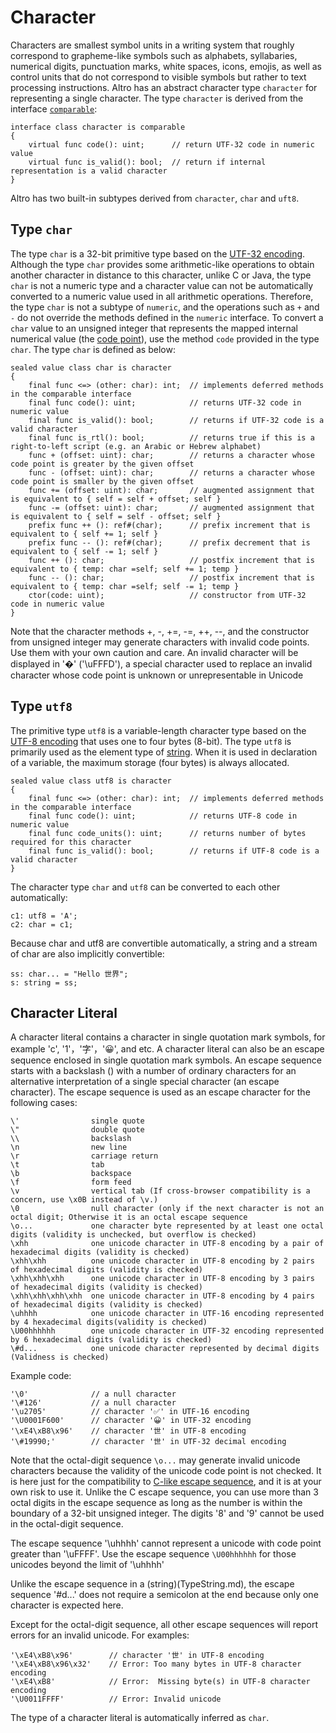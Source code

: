 # Character

Characters are smallest symbol units in a writing system that roughly correspond to grapheme-like symbols such as alphabets, syllabaries, numerical digits, punctuation marks, white spaces, icons, emojis, as well as control units that do not correspond to visible symbols but rather to text processing instructions. Altro has an abstract character type `character` for representing a single character. The type `character` is derived from the interface [`comparable`](TypeComparable.md):
```altro
interface class character is comparable
{
    virtual func code(): uint;      // return UTF-32 code in numeric value
    virtual func is_valid(): bool;  // return if internal representation is a valid character
}
```
Altro has two built-in subtypes derived from `character`, `char` and `uft8`.

## Type `char`

The type `char` is a 32-bit primitive type based on the [UTF-32 encoding](https://en.wikipedia.org/wiki/UTF-32). Although the type `char` provides some arithmetic-like operations to obtain another character in distance to this character, unlike C or Java, the type `char` is not a numeric type and a character value can not be automatically converted to a numeric value used in all arithmetic operations. Therefore, the type `char` is not a subtype of `numeric`, and the operations such as `+` and `-` do not override the methods defined in the `numeric` interface. To convert a `char` value to an unsigned integer that represents the mapped internal numerical value (the [code point](https://en.wikipedia.org/wiki/Code_point)), use the method `code` provided in the type `char`. The type `char` is defined as below:
```altro
sealed value class char is character
{
    final func <=> (other: char): int;  // implements deferred methods in the comparable interface
    final func code(): uint;            // returns UTF-32 code in numeric value
    final func is_valid(): bool;        // returns if UTF-32 code is a valid character
    final func is_rtl(): bool;          // returns true if this is a right-to-left script (e.g. an Arabic or Hebrew alphabet)
    func + (offset: uint): char;        // returns a character whose code point is greater by the given offset
    func - (offset: uint): char;        // returns a character whose code point is smaller by the given offset
    func += (offset: uint): char;       // augmented assignment that is equivalent to { self = self + offset; self }
    func -= (offset: uint): char;       // augmented assignment that is equivalent to { self = self - offset; self }
    prefix func ++ (): ref#(char);      // prefix increment that is equivalent to { self += 1; self }
    prefix func -- (): ref#(char);      // prefix decrement that is equivalent to { self -= 1; self }
    func ++ (): char;                   // postfix increment that is equivalent to { temp: char =self; self += 1; temp }
    func -- (): char;                   // postfix increment that is equivalent to { temp: char =self; self -= 1; temp }
    ctor(code: uint);                   // constructor from UTF-32 code in numeric value
}
```
Note that the character methods +, -, +=, -=, ++, --, and the constructor from unsigned integer may generate characters with invalid code points. Use them with your own caution and care. An invalid character will be displayed in '�' ('\uFFFD'), a special character used to replace an invalid character whose code point is unknown or unrepresentable in Unicode

## Type `utf8`

The primitive type `utf8` is a variable-length character type based on the [UTF-8 encoding](https://en.wikipedia.org/wiki/UTF-8) that uses one to four bytes (8-bit). The type `utf8` is primarily used as the element type of [string](String.md). When it is used in declaration of a variable, the maximum storage (four bytes) is always allocated.
```altro
sealed value class utf8 is character
{
    final func <=> (other: char): int;  // implements deferred methods in the comparable interface
    final func code(): uint;            // returns UTF-8 code in numeric value
    final func code_units(): uint;      // returns number of bytes required for this character
    final func is_valid(): bool;        // returns if UTF-8 code is a valid character
}
```
The character type `char` and `utf8` can be converted to each other automatically:
```altro
c1: utf8 = 'A';
c2: char = c1;
```
Because char and utf8 are convertible automatically, a string and a stream of char are also implicitly convertible:
```altro
ss: char... = "Hello 世界";
s: string = ss;
```

## Character Literal

A character literal contains a character in single quotation mark symbols, for example 'c', '1'，'字'，'😀', and etc. A character literal can also be an escape sequence enclosed in single quotation mark symbols. An escape sequence starts with a backslash (\) with a number of ordinary characters for an alternative interpretation of a single special character (an escape character). The escape sequence is used as an escape character for the following cases:
```altscript
\'                single quote
\"                double quote
\\                backslash
\n                new line
\r                carriage return
\t                tab
\b                backspace
\f                form feed
\v                vertical tab (If cross-browser compatibility is a concern, use \x0B instead of \v.)
\0                null character (only if the next character is not an octal digit; Otherwise it is an octal escape sequence
\o...             one character byte represented by at least one octal digits (validity is unchecked, but overflow is checked)
\xhh              one unicode character in UTF-8 encoding by a pair of hexadecimal digits (validity is checked)
\xhh\xhh          one unicode character in UTF-8 encoding by 2 pairs of hexadecimal digits (validity is checked)
\xhh\xhh\xhh      one unicode character in UTF-8 encoding by 3 pairs of hexadecimal digits (validity is checked)
\xhh\xhh\xhh\xhh  one unicode character in UTF-8 encoding by 4 pairs of hexadecimal digits (validity is checked)
\uhhhh            one unicode character in UTF-16 encoding represented by 4 hexadecimal digits(validity is checked)
\U00hhhhhh        one unicode character in UTF-32 encoding represented by 6 hexadecimal digits (validity is checked)
\#d...            one unicode character represented by decimal digits (Validness is checked)
```
Example code:
```altscript
'\0'              // a null character
'\#126'           // a null character
'\u2705'          // character '✅' in UTF-16 encoding
'\U0001F600'      // character '😀' in UTF-32 encoding
'\xE4\xB8\x96'    // character '世' in UTF-8 encoding
'\#19990;'        // character '世' in UTF-32 decimal encoding
```
Note that the octal-digit sequence `\o...` may generate invalid unicode characters because the validity of the unicode code point is not checked. It is here just for the compatibility to [C-like escape sequence](https://en.wikipedia.org/wiki/Escape_sequences_in_C), and it is at your own risk to use it. Unlike the C escape sequence, you can use more than 3 octal digits in the escape sequence as long as the number is within the boundary of a 32-bit unsigned integer. The digits '8' and '9' cannot be used in the octal-digit sequence.

The escape sequence '\uhhhh' cannot represent a unicode with code point greater than '\uFFFF'. Use the escape sequence `\U00hhhhhh` for those unicodes beyond the limit of '\uhhhh'

Unlike the escape sequence in a (string)(TypeString.md), the escape sequence '\#d...' does not require a semicolon at the end because only one character is expected here.

Except for the octal-digit sequence, all other escape sequences will report errors for an invalid unicode. For examples:
```altscript
'\xE4\xB8\x96'        // character '世' in UTF-8 encoding
'\xE4\xB8\x96\x32'    // Error: Too many bytes in UTF-8 character encoding
'\xE4\xB8'            // Error:  Missing byte(s) in UTF-8 character encoding
'\U0011FFFF'          // Error: Invalid unicode
```
The type of a character literal is automatically inferred as `char`.


